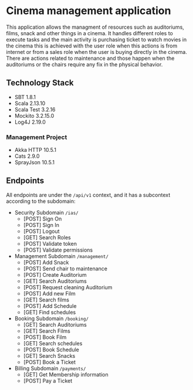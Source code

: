 # Cinema management application

This application allows the managment of resources such as auditoriums, films, snack and other things in a cinema.
It handles different roles to execute tasks and the main activity is purchasing ticket to watch movies in the cinema this is achieved with the user role when this actions is from internet or from a sales role when the user is buying directly in the cinema.
There are actions related to maintenance and those happen when the auditoriums or the chairs require any fix in the physical behavior.

## Technology Stack

- SBT 1.8.1
- Scala 2.13.10
- Scala Test 3.2.16
- Mockito 3.2.15.0
- Log4J 2.19.0

### Management Project
- Akka HTTP 10.5.1
- Cats 2.9.0
- SprayJson 10.5.1

## Endpoints
All endpoints are under the `/api/v1` context, and it has a subcontext according to the subdomain:

- Security Subdomain `/ias/`
  - [POST] Sign On
  - [POST] Sign In
  - [POST] Logout
  - [GET]  Search Roles
  - [POST] Validate token
  - [POST] Validate permissions
- Management Subdomain `/management/`
  - [POST] Add Snack
  - [POST] Send chair to maintenance
  - [POST] Create Auditorium
  - [GET]  Search Auditoriums
  - [POST] Request cleaning Auditorium
  - [POST] Add new Film
  - [GET]  Search films
  - [POST] Add Schedule
  - [GET]  Find schedules
- Booking Subdomain `/booking/`
  - [GET]  Search Auditoriums
  - [GET]  Search Films
  - [POST] Book Film
  - [GET]  Search schedules
  - [POST] Book Schedule
  - [GET]  Search Snacks
  - [POST] Book a Ticket
- Billing Subdomain `/payments/`
  - [GET]  Get Membership information
  - [POST] Pay a Ticket